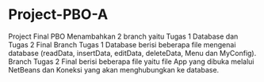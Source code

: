 # Project-PBO-A
Project Final PBO
Menambahkan 2 branch yaitu Tugas 1 Database dan Tugas 2 Final
    Branch Tugas 1 Database berisi beberapa file mengenai database (readData, insertData, editData, deleteData, Menu dan MyConfig).
    Branch Tugas 2 Final berisi beberapa file yaitu file App yang dibuka melalui NetBeans dan Koneksi yang akan menghubungkan ke database.
